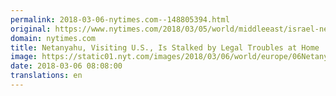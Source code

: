 ```yaml
---
permalink: 2018-03-06-nytimes.com--148805394.html
original: https://www.nytimes.com/2018/03/05/world/middleeast/israel-netanyahu-corruption-scandal.html?partner=rss&amp;emc=rss
domain: nytimes.com
title: Netanyahu, Visiting U.S., Is Stalked by Legal Troubles at Home
image: https://static01.nyt.com/images/2018/03/06/world/europe/06Netanyahu1-sub/06Netanyahu1-sub-mediumThreeByTwo440.jpg
date: 2018-03-06 08:08:00
translations: en
---
```



